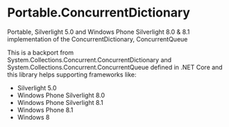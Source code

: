 # Portable.ConcurrentDictionary

Portable, Silverlight 5.0 and Windows Phone Silverlight 8.0 & 8.1 implementation of the ConcurrentDictionary, ConcurrentQueue

This is a backport from System.Collections.Concurrent.ConcurrentDictionary and System.Collections.Concurrent.ConcurrentQueue defined in .NET Core and this library helps supporting frameworks like:

 - Silverlight 5.0
 - Windows Phone Silverlight 8.0
 - Windows Phone Silverlight 8.1
 - Windows Phone 8.1
 - Windows 8

